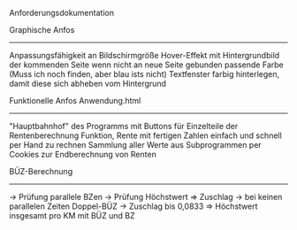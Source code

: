 Anforderungsdokumentation

Graphische Anfos
_________________

Anpassungsfähigkeit an Bildschirmgröße
Hover-Effekt mit Hintergrundbild der kommenden Seite
    wenn nicht an neue Seite gebunden passende Farbe (Muss ich noch finden, aber blau ists nicht)
Textfenster farbig hinterlegen, damit diese sich abheben vom Hintergrund



Funktionelle Anfos Anwendung.html
_________________________________

"Hauptbahnhof" des Programms mit Buttons für Einzelteile der Rentenberechnung
Funktion, Rente mit fertigen Zahlen einfach und schnell per Hand zu rechnen
Sammlung aller Werte aus Subprogrammen per Cookies zur Endberechnung von Renten

BÜZ-Berechnung
______________

-> Prüfung parallele BZen
-> Prüfung Höchstwert => Zuschlag
-> bei keinen parallelen Zeiten Doppel-BÜZ
-> Zuschlag bis 0,0833 => Höchstwert insgesamt pro KM mit BÜZ und BZ
